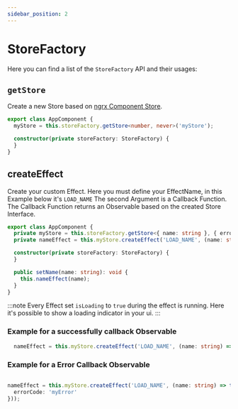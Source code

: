 ```yaml
---
sidebar_position: 2
---
```


# StoreFactory

Here you can find a list of the `StoreFactory` API and their usages:

## `getStore`

Create a new Store based on [ngrx Component Store](https://ngrx.io/guide/component-store).

```ts title="app.component.ts"
export class AppComponent {
  myStore = this.storeFactory.getStore<number, never>('myStore');

  constructor(private storeFactory: StoreFactory) {
  }
}
```

## createEffect

Create your custom Effect. Here you must define your EffectName, in this Example below it's `LOAD_NAME`
The second Argument is a Callback Function. The Callback Function returns an Observable based on the created Store Interface.


```ts title="app.component.ts"
export class AppComponent {
  private myStore = this.storeFactory.getStore<{ name: string }, { errorCode: number }>('myStore');
  private nameEffect = this.myStore.createEffect('LOAD_NAME', (name: string) => of({name: name}));

  constructor(private storeFactory: StoreFactory) {
  }

  public setName(name: string): void {
    this.nameEffect(name);
  }
}
```

:::note Every Effect set `isLoading` to `true` during the effect is running. Here it's possible to show a loading
indicator in your ui.
:::

### Example for a successfully callback Observable

```ts
  nameEffect = this.myStore.createEffect('LOAD_NAME', (name: string) => of({name: name}));
```

### Example for a Error Callback Observable

```ts

nameEffect = this.myStore.createEffect('LOAD_NAME', (name: string) => throwError(() => {
  errorCode: 'myError'
}));
```

